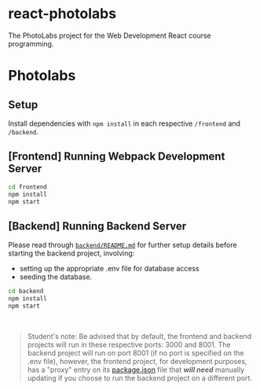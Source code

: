# react-photolabs
The PhotoLabs project for the Web Development React course programming.

# Photolabs

## Setup

Install dependencies with `npm install` in each respective `/frontend` and `/backend`.

## [Frontend] Running Webpack Development Server

```sh
cd frontend
npm install
npm start
```

## [Backend] Running Backend Server

Please read through [`backend/README.md`](/backend/README.md) for further setup details before starting the backend project, involving:
* setting up the appropriate .env file for database access
* seeding the database.

```sh
cd backend
npm install
npm start
```

&nbsp;

>Student's note: Be advised that by default, the frontend and backend projects will run in these respective ports: 3000 and 8001. The backend project will run on port 8001 (if no port is specified on the .env file), however, the frontend project, for development purposes, has a "proxy" entry on its [package.json](./frontend/package.json) file that ***will need*** manually updating if you choose to run the backend project on a different port.